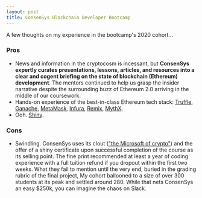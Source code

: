 ```yaml
---
layout: post
title: ConsenSys Blockchain Developer Bootcamp
---
```


A few thoughts on my experience in the bootcamp's 2020 cohort...

### Pros
- News and information in the cryptocosm is incessant, but **ConsenSys expertly curates presentations, lessons, articles, and resources into a clear and cogent briefing on the state of blockchain (Ethereum) development**. The mentors continued to help us grasp the insider narrative despite the surrounding buzz of Ethereum 2.0 arriving in the middle of our coursework.
- Hands-on experience of the best-in-class Ethereum tech stack: [Truffle](https://www.trufflesuite.com/truffle), [Ganache](https://www.trufflesuite.com/ganache), [MetaMask](https://metamask.io/), [Infura](https://infura.io/), [Remix](https://remix.ethereum.org/#optimize=false&runs=200&evmVersion=null), [MythX](https://mythx.io/).
- Ooh. [Shiny](https://courses.consensys.net/certificates/w9trgfa8fa).

### Cons
- Swindling. ConsenSys uses its clout (["the Microsoft of crypto"](https://www.reddit.com/r/ethereum/comments/b45zov/consensys_academys_developer_bootcamp_is_back/ej4mimo?utm_source=share&utm_medium=web2x&context=3)) and the offer of a shiny certificate upon successful completion of the course as its selling point. The fine print recommended at least a year of coding experience with a full tuition refund if you dropout within the first two weeks. What they fail to mention until the very end, buried in the grading rubric of the final project, My cohort ballooned to a size of over 300 students at its peak and settled around 280. While that nets ConsenSys an easy $250k, you can imagine the chaos on Slack.
